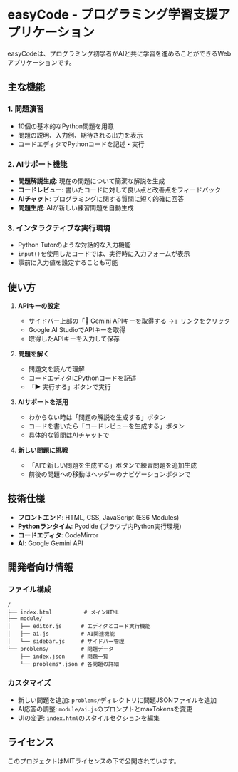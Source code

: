# easyCode - プログラミング学習支援アプリケーション

easyCodeは、プログラミング初学者がAIと共に学習を進めることができるWebアプリケーションです。

## 主な機能

### 1. 問題演習
- 10個の基本的なPython問題を用意
- 問題の説明、入力例、期待される出力を表示
- コードエディタでPythonコードを記述・実行

### 2. AIサポート機能
- **問題解説生成**: 現在の問題について簡潔な解説を生成
- **コードレビュー**: 書いたコードに対して良い点と改善点をフィードバック
- **AIチャット**: プログラミングに関する質問に短く的確に回答
- **問題生成**: AIが新しい練習問題を自動生成

### 3. インタラクティブな実行環境
- Python Tutorのような対話的な入力機能
- `input()`を使用したコードでは、実行時に入力フォームが表示
- 事前に入力値を設定することも可能

## 使い方

1. **APIキーの設定**
   - サイドバー上部の「🔑 Gemini APIキーを取得する →」リンクをクリック
   - Google AI StudioでAPIキーを取得
   - 取得したAPIキーを入力して保存

2. **問題を解く**
   - 問題文を読んで理解
   - コードエディタにPythonコードを記述
   - 「▶ 実行する」ボタンで実行

3. **AIサポートを活用**
   - わからない時は「問題の解説を生成する」ボタン
   - コードを書いたら「コードレビューを生成する」ボタン
   - 具体的な質問はAIチャットで

4. **新しい問題に挑戦**
   - 「AIで新しい問題を生成する」ボタンで練習問題を追加生成
   - 前後の問題への移動はヘッダーのナビゲーションボタンで

## 技術仕様

- **フロントエンド**: HTML, CSS, JavaScript (ES6 Modules)
- **Pythonランタイム**: Pyodide (ブラウザ内Python実行環境)
- **コードエディタ**: CodeMirror
- **AI**: Google Gemini API

## 開発者向け情報

### ファイル構成
```
/
├── index.html          # メインHTML
├── module/
│   ├── editor.js      # エディタとコード実行機能
│   ├── ai.js          # AI関連機能
│   └── sidebar.js     # サイドバー管理
└── problems/          # 問題データ
    ├── index.json     # 問題一覧
    └── problems*.json # 各問題の詳細
```

### カスタマイズ
- 新しい問題を追加: `problems/`ディレクトリに問題JSONファイルを追加
- AI応答の調整: `module/ai.js`のプロンプトとmaxTokensを変更
- UIの変更: `index.html`のスタイルセクションを編集

## ライセンス

このプロジェクトはMITライセンスの下で公開されています。
